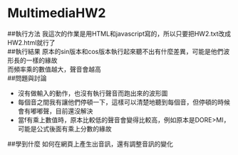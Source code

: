 # MultimediaHW2
##執行方法
我這次的作業是用HTML和javascript寫的，所以只要把HW2.txt改成HW2.html就行了<br/>
##執行結果
原本的sin版本和cos版本執行起來聽不出有什麼差異，可能是他們波形長的一樣的緣故<br/>
而頻率乘的數值越大，聲音會越高<br/>
##問題與討論
<ul>
<li>沒有做輸入的動作，也沒有執行聲音而跑出來的波形圖</li>
<li>每個音之間我有讓他們停頓一下，這樣可以清楚地聽到每個音，但停頓的時候會有嘟嘟聲，目前還沒解決</li>
<li>當f有乘上數值時，原本比較低的聲音會變得比較高，例如原本是DO<RE<MI會變成DO>RE>MI，可能是公式後面有乘上分數的緣故</li>
</ul>
##學到什麼
如何在網頁上產生出音訊，還有調整音訊的變化<br/>
